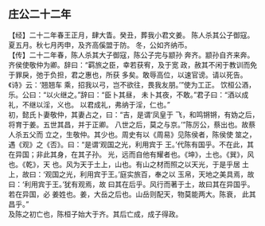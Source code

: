 ## 庄公二十二年

【经】二十二年春王正月，肆大眚。癸丑，葬我小君文姜。
陈人杀其公子御寇。夏五月。秋七月丙申，及齐高傒盟于防。
冬，公如齐纳币。  
【传】二十二年春，陈人杀其大子御寇，陈公子完与颛孙
奔齐。颛孙自齐来奔。  
齐侯使敬仲为卿。辞曰：“羁旅之臣，幸若获宥，及于宽
政，赦其不闲于教训而免于罪戾，弛于负担，君之惠也，所获
多矣。敢辱高位，以速官谤。请以死告。《诗》云：‘翘翘车
乘，招我以弓，岂不欲往，畏我友朋。’”使为工正。
饮桓公酒，乐。公曰：“以火继之。”辞曰：“臣卜其昼，
未卜其夜，不敢。”君子曰：“酒以成礼，不继以淫，义也。
以君成礼，弗纳于淫，仁也。”  
初，懿氏卜妻敬仲，其妻占之，曰：“吉，是谓‘凤皇于
飞，和鸣锵锵，有妫之后，将育于姜。五世其昌，并于正卿。
八世之后，莫之与京。’”陈厉公，蔡出也。故蔡人杀五父而
立之，生敬仲。其少也。周史有以《周易》见陈侯者，陈侯使
筮之，遇《观》之《否》。曰：“是谓‘观国之光，利用宾于
王。’代陈有国乎。不在此，其在异国；非此其身，在其子孙。
光，远而自他有耀者也。《坤》，土也。《巽》，风也。《乾》，天
也。风为天于土上，山也。有山之材而照之以天光，于是乎居
土上，故曰：‘观国之光，利用宾于王。’庭实旅百，奉之以
玉帛，天地之美具焉，故曰：‘利用宾于王。’犹有观焉，故
曰其在后乎。风行而著于土，故曰其在异国乎。若在异国，必
姜姓也。姜，大岳之后也。山岳则配天，物莫能两大。陈衰，
此其昌乎。”  
及陈之初亡也，陈桓子始大于齐。其后亡成，成子得政。  

